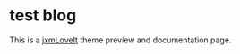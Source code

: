 # test blog


This is a [jxmLoveIt](https://github.com/dillonzq/LoveIt) theme preview and documentation page.

<!--more-->